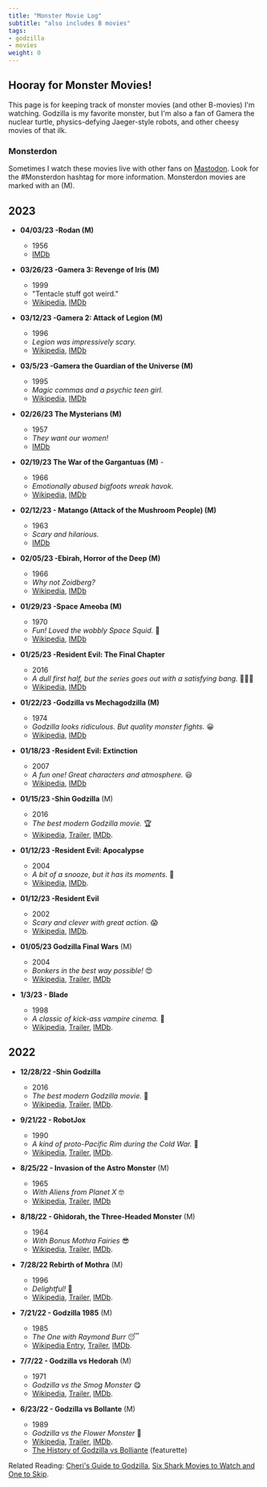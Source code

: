 ```yaml
---
title: "Monster Movie Log"
subtitle: "also includes B movies"
tags:
- godzilla
- movies
weight: 0
---
```


## Hooray for Monster Movies!

This page is for keeping track of monster movies (and other B-movies) I'm watching. Godzilla is my favorite monster, but I'm also a fan of Gamera the nuclear turtle, physics-defying Jaeger-style robots, and other cheesy movies of that ilk.

### Monsterdon

Sometimes I watch these movies live with other fans on [Mastodon](https://writing.exchange/@cheribaker). Look for the #Monsterdon hashtag for more information. Monsterdon movies are marked with an (M).


## 2023

- **04/03/23 -Rodan (M)** 
	- 1956
	- [IMDb](https://www.imdb.com/title/tt0049782/plotsummary/?ref_=tt_ov_pl)
	
- **03/26/23 -Gamera 3: Revenge of Iris (M)** 
	- 1999
	- "Tentacle stuff got weird."
	- [Wikipedia](https://en.wikipedia.org/wiki/Gamera_3:_Revenge_of_Iris), [IMDb](https://www.imdb.com/title/tt0184503/?ref_=nv_sr_srsg_0)

- **03/12/23 -Gamera 2: Attack of Legion (M)** 
	- 1996
	- *Legion was impressively scary.*
	- [Wikipedia](https://en.wikipedia.org/wiki/Gamera_2:_Attack_of_Legion), [IMDb](https://www.imdb.com/title/tt0116390/?ref_=fn_al_tt_1)

- **03/5/23 -Gamera the Guardian of the Universe (M)** 
	- 1995
	- *Magic commas and a psychic teen girl.*
	- [Wikipedia](https://en.wikipedia.org/wiki/Gamera:_Guardian_of_the_Universe), [IMDb](https://www.imdb.com/title/tt0113142/?ref_=nv_sr_srsg_0)
	
- **02/26/23 The Mysterians (M)** 
	- 1957
	- *They want our women!*
	- [IMDb](https://www.imdb.com/title/tt0050251/?ref_=fn_al_tt_1)
	
- **02/19/23 The War of the Gargantuas (M)** -
	- 1966
	- *Emotionally abused bigfoots wreak havok.*
	- [Wikipedia](https://en.wikipedia.org/wiki/The_War_of_the_Gargantuas), [IMDb](https://www.imdb.com/title/tt0060440/)
	
- **02/12/23 - Matango (Attack of the Mushroom People) (M)**
	- 1963
	- *Scary and hilarious.*
	- [IMDb](https://www.imdb.com/title/tt0057295/?ref_=nv_sr_srsg_0)
		
- **02/05/23 -Ebirah, Horror of the Deep (M)** 
	- 1966
	-  *Why not Zoidberg?*
	- [Wikipedia](https://en.wikipedia.org/wiki/Ebirah,_Horror_of_the_Deep), [IMDb](https://www.imdb.com/title/tt0060464/?ref_=fn_al_tt_1)
	
- **01/29/23 -Space Ameoba (M)**
	- 1970
	- *Fun! Loved the wobbly Space Squid.* 🦑
	- [Wikipedia](https://en.wikipedia.org/wiki/Space_Amoeba), [IMDb](https://www.imdb.com/title/tt0065776/)
	
- **01/25/23 -Resident Evil: The Final Chapter**
	- 2016
	- *A dull first half, but the series goes out with a satisfying bang.* 👨🏼‍🔬
	- [Wikipedia](https://en.wikipedia.org/wiki/Resident_Evil:_The_Final_Chapter), [IMDb](https://www.imdb.com/title/tt2592614/?ref_=nv_sr_srsg_0)

- **01/22/23 -Godzilla vs Mechagodzilla (M)**
	- 1974
	- *Godzilla looks ridiculous. But quality monster fights.* 😀
	- [Wikipedia](https://en.wikipedia.org/wiki/Godzilla_vs._Mechagodzilla), [IMDb](https://www.imdb.com/title/tt0071565/?ref_=fn_al_tt_1)

- **01/18/23 -Resident Evil: Extinction**
	- 2007
	- *A fun one! Great characters and atmosphere.* 😃
	- [Wikipedia](https://en.wikipedia.org/wiki/Resident_Evil:_Extinction), [IMDb](https://www.imdb.com/title/tt0432021/?ref_=fn_al_tt_1)

- **01/15/23 -Shin Godzilla** (M) 
	- 2016
	- *The best modern Godzilla movie.* 🏆
	- [Wikipedia](https://en.wikipedia.org/wiki/Shin_Godzilla), [Trailer](https://www.youtube.com/watch?v=zgyq6YKeIms), [IMDb](https://www.imdb.com/title/tt4262980/?ref_=nv_sr_srsg_0).
	
- **01/12/23 -Resident Evil: Apocalypse**
	- 2004
	- *A bit of a snooze, but it has its moments.* 🙂
	- [Wikipedia](https://en.wikipedia.org/wiki/Resident_Evil:_Apocalypse), [IMDb](https://www.imdb.com/title/tt0318627/?ref_=nv_sr_srsg_0).
	
- **01/12/23 -Resident Evil**
	- 2002
	- *Scary and clever with great action.* 😱
	- [Wikipedia](https://en.wikipedia.org/wiki/Resident_Evil_(film)), [IMDb](https://www.imdb.com/title/tt0120804/?ref_=fn_al_tt_1).
	
* **01/05/23 Godzilla Final Wars** (M) 
	* 2004
	* *Bonkers in the best way possible!* 😍
	* [Wikipedia](https://en.wikipedia.org/wiki/Godzilla:_Final_Wars), [Trailer](https://www.youtube.com/watch?v=rXNM802ip-Q), [IMDb](https://www.imdb.com/title/tt0399102/)
	
* **1/3/23 - Blade**  
	* 1998
	* *A classic of kick-ass vampire cinema.* 🤩
	* [Wikipedia](https://en.wikipedia.org/wiki/Blade_(1998_film)), [Trailer](https://www.youtube.com/watch?v=kaU2A7KyOu4), [IMDb](https://www.imdb.com/title/tt0120611/?ref_=fn_al_tt_2).

## 2022

*  **12/28/22 -Shin Godzilla** 
	* 2016 
	* *The best modern Godzilla movie.* 🤩
	* [Wikipedia](https://en.wikipedia.org/wiki/Shin_Godzilla), [Trailer](https://www.youtube.com/watch?v=zgyq6YKeIms), [IMDb](https://www.imdb.com/title/tt4262980/?ref_=nv_sr_srsg_0).
	  
* **9/21/22 - RobotJox** 
	* 1990
	* *A kind of proto-Pacific Rim during the Cold War.* 🤖
	* [Wikipedia](https://en.wikipedia.org/wiki/Robot_Jox), [Trailer](https://www.youtube.com/watch?v=wgKqKggYdDE), [IMDb](https://www.imdb.com/title/tt0102800/?ref_=nv_sr_srsg_0).
	  
* **8/25/22 - Invasion of the Astro Monster** (M) 
	* 1965
	* *With Aliens from Planet X* 🤓
	* [Wikipedia](https://en.wikipedia.org/wiki/Invasion_of_Astro-Monster), [Trailer](https://www.youtube.com/watch?v=2j7k5VpZJ7E), [IMDb](https://www.imdb.com/title/tt0059346/?ref_=nv_sr_srsg_0)
	  
* **8/18/22 - Ghidorah, the Three-Headed Monster** (M) 
	* 1964
	* *With Bonus Mothra Fairies* 😎
	* [Wikipedia](https://en.wikipedia.org/wiki/Ghidorah,_the_Three-Headed_Monster), [Trailer](https://www.youtube.com/watch?v=xOiK0OPGJiY), [IMDb](https://www.imdb.com/title/tt0058544/?ref_=nv_sr_srsg_0).
	  
* **7/28/22 Rebirth of Mothra** (M) 
	* 1996
	* *Delightful!* 🥰
	* [Wikipedia](https://en.wikipedia.org/wiki/Rebirth_of_Mothra), [Trailer](https://www.youtube.com/watch?v=RbTo0imYj7k),  [IMDb](https://www.imdb.com/title/tt0117089/?ref_=fn_al_tt_1).
	  
* **7/21/22 - Godzilla 1985** (M) 
	* 1985
	* *The One with Raymond Burr* 😴
	- [Wikipedia Entry](https://en.wikipedia.org/wiki/Godzilla_1985),  [Trailer](https://www.youtube.com/watch?v=33D7GHVwOUE), [IMDb](https://www.imdb.com/title/tt0087344/?ref_=fn_al_tt_1).
	  
- **7/7/22 - Godzilla vs Hedorah** (M) 
	* 1971
	* *Godzilla vs the Smog Monster* 😋
	- [Wikipedia](https://en.wikipedia.org/wiki/Godzilla_vs._Hedorah), [Trailer](https://www.youtube.com/watch?v=eLOyVEfi4-Q), [IMDb](https://www.imdb.com/title/tt0067148/?ref_=nv_sr_srsg_0). 
	  
- **6/23/22 - Godzilla vs Bollante** (M) 
	* 1989
	* *Godzilla vs the Flower Monster* 🤩
	- [Wikipedia](https://en.wikipedia.org/wiki/Godzilla_vs._Biollante), [Trailer](https://www.youtube.com/watch?v=1tSl0A5oPz4), [IMDb](https://www.imdb.com/title/tt0097444/?ref_=nv_sr_srsg_0). 
	* [The History of Godzilla vs Bolliante](https://www.youtube.com/watch?v=6ClDl7uPq48) (featurette)


Related Reading: [Cheri's Guide to Godzilla](https://cheribaker.com/blogs/essays/godzilla), [Six Shark Movies to Watch and One to Skip](https://cheribaker.com/blogs/essays/best-shark-movies).
